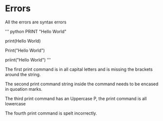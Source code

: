 # Errors

All the errors are syntax errors

''' python
PRINT "Hello World"

print(Hello World)

Print("Hello World")

priint("Hello World")
'''

The first print command is in all capital letters and is missing the brackets around the string.

The second print command string inside the command needs to be encased in quoation marks.

The third print command has an Uppercase P, the print command is all lowercase

The fourth print command is spelt incorrectly.
